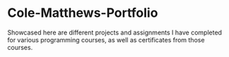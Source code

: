 # Cole-Matthews-Portfolio
 Showcased here are different projects and assignments I have completed for various programming courses, as well as certificates from those courses.

